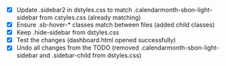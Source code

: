 - [x] Update .sidebar2 in dstyles.css to match .calendarmonth-sbon-light-sidebar from cstyles.css (already matching)
- [x] Ensure .sb-hover-* classes match between files (added child classes)
- [x] Keep .hide-sidebar from dstyles.css
- [x] Test the changes (dashboard.html opened successfully)
- [x] Undo all changes from the TODO (removed .calendarmonth-sbon-light-sidebar and .sidebar-child from dstyles.css)
